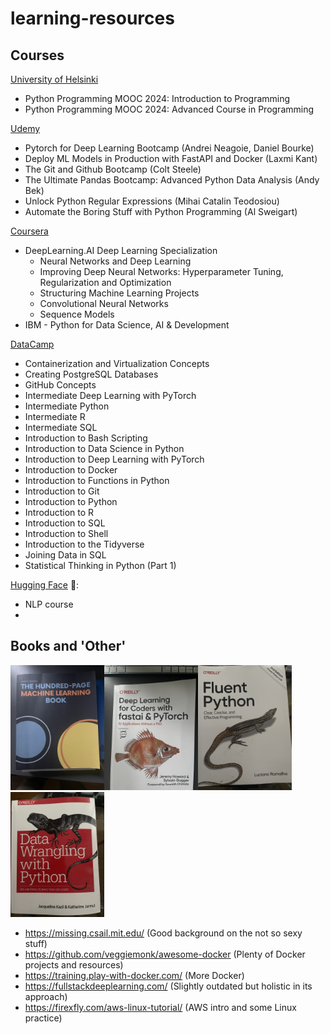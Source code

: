 # learning-resources

## Courses

[University of Helsinki](https://programming-24.mooc.fi/)
* Python Programming MOOC 2024: Introduction to Programming
* Python Programming MOOC 2024: Advanced Course in Programming

[Udemy](https://www.udemy.com)
* Pytorch for Deep Learning Bootcamp (Andrei Neagoie, Daniel Bourke)
* Deploy ML Models in Production with FastAPI and Docker (Laxmi Kant)
* The Git and Github Bootcamp (Colt Steele)
* The Ultimate Pandas Bootcamp: Advanced Python Data Analysis (Andy Bek)
* Unlock Python Regular Expressions (Mihai Catalin Teodosiou)
* Automate the Boring Stuff with Python Programming (Al Sweigart)
  
[Coursera](https://www.coursera.org)
* DeepLearning.AI Deep Learning Specialization
    * Neural Networks and Deep Learning
    * Improving Deep Neural Networks: Hyperparameter Tuning, Regularization and Optimization
    * Structuring Machine Learning Projects
    * Convolutional Neural Networks
    * Sequence Models
* IBM - Python for Data Science, AI & Development

[DataCamp](https://www.datacamp.com/)
* Containerization and Virtualization Concepts
* Creating PostgreSQL Databases
* GitHub Concepts
* Intermediate Deep Learning with PyTorch
* Intermediate Python
* Intermediate R
* Intermediate SQL
* Introduction to Bash Scripting
* Introduction to Data Science in Python
* Introduction to Deep Learning with PyTorch
* Introduction to Docker
* Introduction to Functions in Python
* Introduction to Git
* Introduction to Python
* Introduction to R
* Introduction to SQL
* Introduction to Shell
* Introduction to the Tidyverse
* Joining Data in SQL
* Statistical Thinking in Python (Part 1)

[Hugging Face](https://huggingface.co/learn/nlp-course/chapter1/1) 🤗:
* NLP course
* 
## Books and 'Other'

<img src="https://github.com/dgwalters-1974/learning-resources/blob/main/images/IMG_4042.jpg?raw=true" alt="drawing" width="150"/><img src="https://github.com/dgwalters-1974/learning-resources/blob/main/images/IMG_4044.jpg?raw=true" width="150"/><img src="https://github.com/dgwalters-1974/learning-resources/blob/main/images/IMG_4046.jpg?raw=true" alt="drawing" width="150"/><img src="https://github.com/dgwalters-1974/learning-resources/blob/main/images/IMG_4048.jpg?raw=true" width="150"/>

* https://missing.csail.mit.edu/ (Good background on the not so sexy stuff)
* https://github.com/veggiemonk/awesome-docker (Plenty of Docker projects and resources)
* https://training.play-with-docker.com/ (More Docker)
* https://fullstackdeeplearning.com/ (Slightly outdated but holistic in its approach)
* https://firexfly.com/aws-linux-tutorial/ (AWS intro and some Linux practice)
  
